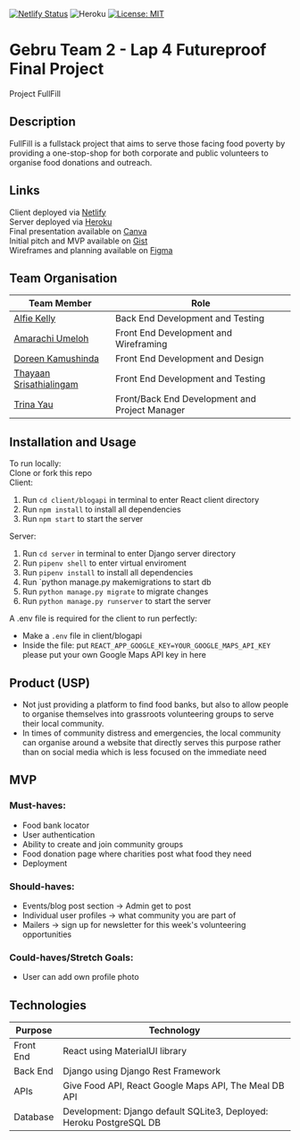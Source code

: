 [![Netlify Status](https://api.netlify.com/api/v1/badges/93c5450c-e466-4130-8068-adfd7764e196/deploy-status)](https://app.netlify.com/sites/fullfill/deploys)
![Heroku](https://pyheroku-badge.herokuapp.com/?app=fullfill-server&style=flat)
[![License: MIT](https://img.shields.io/badge/License-MIT-yellow.svg?style=flat&logo=appveyor)](https://opensource.org/licenses/MIT)
# Gebru Team 2 - Lap 4 Futureproof Final Project
Project FullFill

## Description
FullFill is a fullstack project that aims to serve those facing food poverty by providing a one-stop-shop for both corporate and public volunteers to organise food donations and outreach.

## Links
Client deployed via [Netlify](https://fullfill.netlify.app/)  
Server deployed via [Heroku](https://fullfill-server.herokuapp.com/)  
Final presentation available on [Canva](https://www.canva.com/design/DAFC0sGhcT0/6c8fexwYvWOE87kaMqSOMQ/view)  
Initial pitch and MVP available on [Gist](https://gist.github.com/trinayau/402e96fd8e2107d91eb7019cbec829ad)  
Wireframes and planning available on [Figma](https://www.figma.com/file/58AsRQYoL2DYC6NwZF71tl/Gebru-2?node-id=0%3A1)  

## Team Organisation

| Team Member     | Role |
|----------|------|
| [Alfie Kelly](https://github.com/Scralfie)    | Back End Development and Testing    |
| [Amarachi Umeloh](https://github.com/umeloha) | Front End Development and Wireframing      |
| [Doreen Kamushinda](https://github.com/doreenkam)   | Front End Development and Design      |
| [Thayaan Srisathialingam](https://github.com/THAYAANS)  | Front End Development and Testing    |
| [Trina Yau](https://github.com/trinayau)    | Front/Back End Development and Project Manager      |


## Installation and Usage
To run locally:  
Clone or fork this repo  
Client:
1. Run `cd client/blogapi` in terminal to enter React client directory
2. Run `npm install` to install all dependencies
3. Run `npm start` to start the server

Server:
1. Run `cd server` in terminal to enter Django server directory
2. Run `pipenv shell` to enter virtual enviroment
3. Run `pipenv install` to install all dependencies
4. Run `python manage.py makemigrations to start db
5. Run `python manage.py migrate` to migrate changes
6. Run `python manage.py runserver` to start the server

A .env file is required for the client to run perfectly: 
- Make a `.env` file in client/blogapi 
- Inside the file: put `REACT_APP_GOOGLE_KEY=YOUR_GOOGLE_MAPS_API_KEY` please put your own Google Maps API key in here

## Product (USP)
- Not just providing a platform to find food banks, but also to allow people to organise themselves into grassroots volunteering groups to serve their local community.
- In times of community distress and emergencies, the local community can organise around a website that directly serves this purpose rather than on social media which is less focused on the immediate need

## MVP
### Must-haves:
- Food bank locator
- User authentication
- Ability to create and join community groups
- Food donation page where charities post what food they need
- Deployment

### Should-haves:
- Events/blog post section -> Admin get to post
- Individual user profiles -> what community you are part of
- Mailers -> sign up for newsletter for this week's volunteering opportunities

### Could-haves/Stretch Goals:
- User can add own profile photo

## Technologies
| Purpose   | Technology                                                    |
|-----------|---------------------------------------------------------------|
| Front End | React using MaterialUI library                       |
| Back End  | Django using Django Rest Framework                            |
| APIs      | Give Food API, React Google Maps API, The Meal DB API |
| Database  | Development: Django default SQLite3, Deployed: Heroku PostgreSQL DB                                          |

